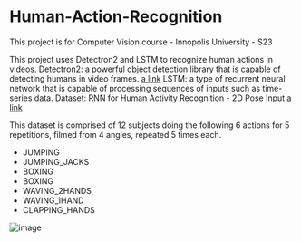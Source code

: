 # Human-Action-Recognition
This project is for Computer Vision course - Innopolis University - S23

This project uses Detectron2 and LSTM to recognize human actions in videos. 
Detectron2: a powerful object detection library that is capable of detecting humans in video frames. [a link](https://github.com/facebookresearch/detectron2)
LSTM: a type of recurrent neural network that is capable of processing sequences of inputs such as time-series data.
Dataset: RNN for Human Activity Recognition - 2D Pose Input [a link](https://github.com/stuarteiffert/RNN-for-Human-Activity-Recognition-using-2D-Pose-Input#dataset-overview)

This dataset is comprised of 12 subjects doing the following 6 actions for 5 repetitions, filmed from 4 angles, repeated 5 times each.

 * JUMPING
 * JUMPING_JACKS
 * BOXING
 * BOXING
 * WAVING_2HANDS
 * WAVING_1HAND
 * CLAPPING_HANDS


![image](https://drive.google.com/uc?export=view&id=1Cwl-OY-XeJsE1H_uJ4Ajw9CsUTJCJIGr)
















